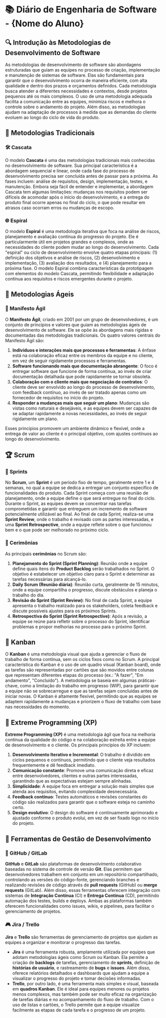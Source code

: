 # 📚 Diário de Engenharia de Software - {Nome do Aluno}

## 🔍 Introdução às Metodologias de Desenvolvimento de Software  
As metodologias de desenvolvimento de software são abordagens estruturadas que guiam as equipes no processo de criação, implementação e manutenção de sistemas de software. Elas são fundamentais para garantir que o desenvolvimento ocorra de maneira eficiente, com alta qualidade e dentro dos prazos e orçamentos definidos. Cada metodologia busca atender a diferentes necessidades e contextos, desde projetos pequenos até os mais complexos. O uso de uma metodologia adequada facilita a comunicação entre as equipes, minimiza riscos e melhora o controle sobre o andamento do projeto. Além disso, as metodologias ajudam na adaptação de processos à medida que as demandas do cliente evoluem ao longo do ciclo de vida do produto.

## 📖 Metodologias Tradicionais  

### 🛠️ Cascata  
O modelo **Cascata** é uma das metodologias tradicionais mais conhecidas no desenvolvimento de software. Sua principal característica é a abordagem sequencial e linear, onde cada fase do processo de desenvolvimento precisa ser concluída antes de passar para a próxima. As fases incluem: análise de requisitos, design, implementação, testes, e manutenção. Embora seja fácil de entender e implementar, a abordagem Cascata tem algumas limitações: mudanças nos requisitos podem ser difíceis de acomodar após o início do desenvolvimento, e a entrega do produto final ocorre apenas no final do ciclo, o que pode resultar em atrasos caso ocorram erros ou mudanças de escopo.

### 🌐 Espiral  
O modelo **Espiral** é uma metodologia iterativa que foca na análise de riscos, planejamento e avaliação contínua do progresso do projeto. Ele é particularmente útil em projetos grandes e complexos, onde as necessidades do cliente podem mudar ao longo do desenvolvimento. Cada "espiral" ou ciclo de desenvolvimento envolve quatro etapas principais: (1) definição dos objetivos e análise de riscos, (2) desenvolvimento e implementação, (3) avaliação dos resultados, e (4) planejamento para a próxima fase. O modelo Espiral combina características da prototipagem com elementos do modelo Cascata, permitindo flexibilidade e adaptação contínua aos requisitos e riscos emergentes durante o projeto.

## 💪 Metodologias Ágeis  

### 📖 Manifesto Ágil  
O **Manifesto Ágil**, criado em 2001 por um grupo de desenvolvedores, é um conjunto de princípios e valores que guiam as metodologias ágeis de desenvolvimento de software. Ele se opõe às abordagens mais rígidas e documentadas das metodologias tradicionais. Os quatro valores centrais do Manifesto Ágil são:  
1. **Indivíduos e interações mais que processos e ferramentas**: A ênfase está na colaboração eficaz entre os membros da equipe e no cliente, em vez de seguir rigidamente processos e ferramentas.  
2. **Software funcionando mais que documentação abrangente**: O foco é entregar software que funcione de forma contínua, ao invés de criar documentação detalhada que pode rapidamente se tornar obsoleta.  
3. **Colaboração com o cliente mais que negociação de contratos**: O cliente deve ser envolvido ao longo do processo de desenvolvimento, com feedback contínuo, ao invés de ser tratado apenas como um fornecedor de requisitos no início do projeto.  
4. **Responder a mudanças mais que seguir um plano**: Mudanças são vistas como naturais e desejáveis, e as equipes devem ser capazes de se adaptar rapidamente a novas necessidades, ao invés de seguir rigidamente um plano.

Esses princípios promovem um ambiente dinâmico e flexível, onde a entrega de valor ao cliente é o principal objetivo, com ajustes contínuos ao longo do desenvolvimento.

## 🏆 Scrum  

### 📅 Sprints  
No **Scrum**, um **Sprint** é um período fixo de tempo, geralmente entre 1 e 4 semanas, no qual a equipe se dedica a entregar um conjunto específico de funcionalidades do produto. Cada Sprint começa com uma reunião de planejamento, onde a equipe define o que será entregue no final do ciclo. Durante o Sprint, as equipes devem se concentrar nas tarefas comprometidas e garantir que entreguem um incremento de software potencialmente utilizável ao final. Ao final de cada Sprint, realiza-se uma **Sprint Review**, onde o trabalho é revisado com as partes interessadas, e uma **Sprint Retrospective**, onde a equipe reflete sobre o que funcionou bem e o que pode ser melhorado no próximo ciclo.

### 💬 Cerimônias  
As principais **cerimônias** no Scrum são:  
1. **Planejamento do Sprint (Sprint Planning)**: Reunião onde a equipe define quais itens do **Product Backlog** serão trabalhados no Sprint. O objetivo é estabelecer um objetivo claro para o Sprint e determinar as tarefas necessárias para alcançá-lo.  
2. **Daily Scrum (Reunião diária)**: Reunião curta, geralmente de 15 minutos, onde a equipe compartilha o progresso, discute obstáculos e planeja o trabalho do dia.  
3. **Revisão do Sprint (Sprint Review)**: No final de cada Sprint, a equipe apresenta o trabalho realizado para os stakeholders, coleta feedback e discute possíveis ajustes para os próximos Sprints.  
4. **Retrospectiva do Sprint (Sprint Retrospective)**: Após a revisão, a equipe se reúne para refletir sobre o processo do Sprint, identificar problemas e propor melhorias no processo para o próximo Sprint.

## 🎯 Kanban  
O **Kanban** é uma metodologia visual que ajuda a gerenciar o fluxo de trabalho de forma contínua, sem os ciclos fixos como no Scrum. A principal característica do Kanban é o uso de um quadro visual (Kanban board), onde as tarefas são representadas por cartões que são movidos entre colunas que representam diferentes etapas do processo (ex.: "A fazer", "Em andamento", "Concluído"). A metodologia se baseia em algumas práticas-chave, como a limitação do trabalho em progresso (WIP), para garantir que a equipe não se sobrecarregue e que as tarefas sejam concluídas antes de iniciar novas. O Kanban é altamente flexível, permitindo que as equipes se adaptem rapidamente a mudanças e priorizem o fluxo de trabalho com base nas necessidades do momento.

## 🚀 Extreme Programming (XP)  
**Extreme Programming (XP)** é uma metodologia ágil que foca na melhoria contínua da qualidade do código e na colaboração estreita entre a equipe de desenvolvimento e o cliente. Os principais princípios do XP incluem:  
1. **Desenvolvimento Iterativo e Incremental**: O trabalho é dividido em ciclos pequenos e contínuos, permitindo que o cliente veja resultados frequentemente e dê feedback imediato.  
2. **Comunicação constante**: Promove uma comunicação direta e eficaz entre desenvolvedores, clientes e outras partes interessadas, garantindo que as expectativas estejam sempre alinhadas.  
3. **Simplicidade**: A equipe foca em entregar a solução mais simples que atenda aos requisitos, evitando complexidade desnecessária.  
4. **Feedback contínuo**: Testes automáticos e revisões constantes do código são realizados para garantir que o software esteja no caminho certo.  
5. **Design evolutivo**: O design do software é continuamente aprimorado e ajustado conforme o produto evolui, em vez de ser fixado logo no início do projeto.

## 🔧 Ferramentas de Gestão de Desenvolvimento  

### 💪 GitHub / GitLab  
**GitHub** e **GitLab** são plataformas de desenvolvimento colaborativo baseadas no sistema de controle de versão **Git**. Elas permitem que desenvolvedores trabalhem em conjunto em um repositório compartilhado, controlando as versões do código-fonte, gerenciando branches e realizando revisões de código através de **pull requests** (GitHub) ou **merge requests** (GitLab). Além disso, essas ferramentas oferecem integração com sistemas de **Integração Contínua** (CI) e **Entrega Contínua** (CD), permitindo automação dos testes, builds e deploys. Ambas as plataformas também oferecem funcionalidades como issues, wikis, e pipelines, para facilitar o gerenciamento de projetos.

### 🎮 Jira / Trello  
**Jira** e **Trello** são ferramentas de gerenciamento de projetos que ajudam as equipes a organizar e monitorar o progresso das tarefas.  
- **Jira** é uma ferramenta robusta, amplamente utilizada por equipes que adotam metodologias ágeis como Scrum ou Kanban. Ela permite a criação de **backlogs** de tarefas, gerenciamento de **sprints**, definição de **histórias de usuário**, e rastreamento de **bugs** e **issues**. Além disso, oferece relatórios detalhados e dashboards que ajudam a equipe a visualizar o progresso do projeto e tomar decisões informadas.  
- **Trello**, por outro lado, é uma ferramenta mais simples e visual, baseada em **quadros Kanban**. Ele é ideal para equipes menores ou projetos menos complexos, mas também pode ser muito eficaz na organização de tarefas diárias e no acompanhamento do fluxo de trabalho. Com o uso de listas e cartões, o Trello permite que a equipe visualize facilmente as etapas de cada tarefa e o progresso de um projeto.
